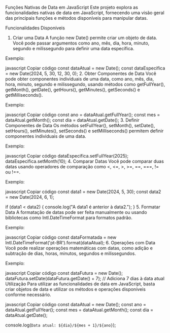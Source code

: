 Funções Nativas de Data em JavaScript
Este projeto explora as funcionalidades nativas de data em JavaScript, fornecendo uma visão geral das principais funções e métodos disponíveis para manipular datas.

Funcionalidades Disponíveis
1. Criar uma Data
A função new Date() permite criar um objeto de data. Você pode passar argumentos como ano, mês, dia, hora, minuto, segundo e milissegundo para definir uma data específica.

Exemplo:

javascript
Copiar código
const dataAtual = new Date();
const dataEspecifica = new Date(2024, 5, 30, 12, 30, 0);
2. Obter Componentes de Data
Você pode obter componentes individuais de uma data, como ano, mês, dia, hora, minuto, segundo e milissegundo, usando métodos como getFullYear(), getMonth(), getDate(), getHours(), getMinutes(), getSeconds() e getMilliseconds().

Exemplo:

javascript
Copiar código
const ano = dataAtual.getFullYear();
const mes = dataAtual.getMonth();
const dia = dataAtual.getDate();
3. Definir Componentes de Data
Os métodos setFullYear(), setMonth(), setDate(), setHours(), setMinutes(), setSeconds() e setMilliseconds() permitem definir componentes individuais de uma data.

Exemplo:

javascript
Copiar código
dataEspecifica.setFullYear(2025);
dataEspecifica.setMonth(10);
4. Comparar Datas
Você pode comparar duas datas usando operadores de comparação como <, <=, >, >=, ==, ===, != ou !==.

Exemplo:

javascript
Copiar código
const data1 = new Date(2024, 5, 30);
const data2 = new Date(2024, 6, 1);

if (data1 < data2) {
  console.log("A data1 é anterior à data2.");
}
5. Formatar Data
A formatação de datas pode ser feita manualmente ou usando bibliotecas como Intl.DateTimeFormat para formatos padrão.

Exemplo:

javascript
Copiar código
const dataFormatada = new Intl.DateTimeFormat('pt-BR').format(dataAtual);
6. Operações com Data
Você pode realizar operações matemáticas com datas, como adição e subtração de dias, horas, minutos, segundos e milissegundos.

Exemplo:

javascript
Copiar código
const dataFutura = new Date();
dataFutura.setDate(dataFutura.getDate() + 7); // Adiciona 7 dias à data atual
Utilização
Para utilizar as funcionalidades de data em JavaScript, basta criar objetos de data e utilizar os métodos e operações disponíveis conforme necessário.

javascript
Copiar código
const dataAtual = new Date();
const ano = dataAtual.getFullYear();
const mes = dataAtual.getMonth();
const dia = dataAtual.getDate();

console.log(`Data atual: ${dia}/${mes + 1}/${ano}`);